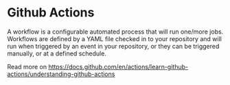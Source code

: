 # Github Actions

A workflow is a configurable automated process that will run one/more jobs. Workflows are defined by a YAML file checked in to your repository and will run when triggered by an event in your repository, or they can be triggered manually, or at a defined schedule.

Read more on https://docs.github.com/en/actions/learn-github-actions/understanding-github-actions